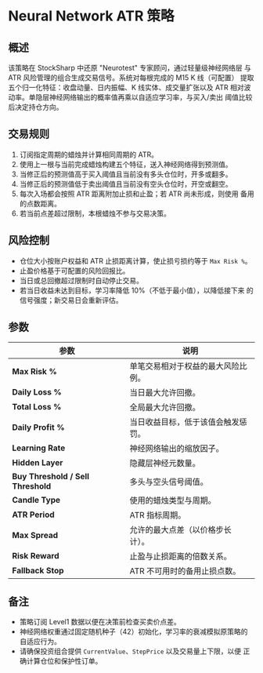 # Neural Network ATR 策略

## 概述

该策略在 StockSharp 中还原 "Neurotest" 专家顾问，通过轻量级神经网络层
与 ATR 风险管理的组合生成交易信号。系统对每根完成的 M15 K 线（可配置）
提取五个归一化特征：收盘动量、日内振幅、K 线实体、成交量扩张以及 ATR
相对波动率。单隐层神经网络输出的概率值再乘以自适应学习率，与买入/卖出
阈值比较后决定持仓方向。

## 交易规则

1. 订阅指定周期的蜡烛并计算相同周期的 ATR。
2. 使用上一根与当前完成蜡烛构建五个特征，送入神经网络得到预测值。
3. 当修正后的预测值高于买入阈值且当前没有多头仓位时，开多或翻多。
4. 当修正后的预测值低于卖出阈值且当前没有空头仓位时，开空或翻空。
5. 每次入场都会按照 ATR 距离附加止损和止盈；若 ATR 尚未形成，则使用
   备用的点数距离。
6. 若当前点差超过限制，本根蜡烛不参与交易决策。

## 风险控制

- 仓位大小按账户权益和 ATR 止损距离计算，使止损亏损约等于 `Max Risk %`。
- 止盈价格基于可配置的风险回报比。
- 当日或总回撤超过限制时自动停止交易。
- 若当日收益未达到目标，学习率降低 10%（不低于最小值），以降低接下来
  的信号强度；新交易日会重新评估。

## 参数

| 参数 | 说明 |
|------|------|
| **Max Risk %** | 单笔交易相对于权益的最大风险比例。 |
| **Daily Loss %** | 当日最大允许回撤。 |
| **Total Loss %** | 全局最大允许回撤。 |
| **Daily Profit %** | 当日收益目标，低于该值会触发惩罚。 |
| **Learning Rate** | 神经网络输出的缩放因子。 |
| **Hidden Layer** | 隐藏层神经元数量。 |
| **Buy Threshold / Sell Threshold** | 多头与空头信号阈值。 |
| **Candle Type** | 使用的蜡烛类型与周期。 |
| **ATR Period** | ATR 指标周期。 |
| **Max Spread** | 允许的最大点差（以价格步长计）。 |
| **Risk Reward** | 止盈与止损距离的倍数关系。 |
| **Fallback Stop** | ATR 不可用时的备用止损点数。 |

## 备注

- 策略订阅 Level1 数据以便在决策前检查买卖价点差。
- 神经网络权重通过固定随机种子（42）初始化，学习率的衰减模拟原策略的
  自适应行为。
- 请确保投资组合提供 `CurrentValue`、`StepPrice` 以及交易量上下限，以便
  正确计算仓位和保护性订单。
